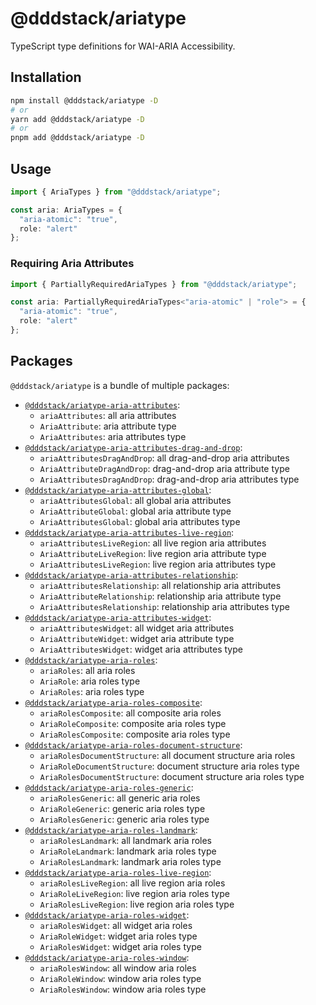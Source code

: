 # @dddstack/ariatype

TypeScript type definitions for WAI-ARIA Accessibility.


## Installation

```bash
npm install @dddstack/ariatype -D
# or
yarn add @dddstack/ariatype -D
# or
pnpm add @dddstack/ariatype -D
```

## Usage

```ts
import { AriaTypes } from "@dddstack/ariatype";

const aria: AriaTypes = {
  "aria-atomic": "true",
  role: "alert"
};
```

### Requiring Aria Attributes

```ts
import { PartiallyRequiredAriaTypes } from "@dddstack/ariatype";

const aria: PartiallyRequiredAriaTypes<"aria-atomic" | "role"> = {
  "aria-atomic": "true",
  role: "alert"
};
```

## Packages

`@dddstack/ariatype` is a bundle of multiple packages:

- [`@dddstack/ariatype-aria-attributes`](https://github.com/dddstack/ariatype/tree/main/packages/ariatype-aria-attributes):
    - `ariaAttributes`: all aria attributes
    - `AriaAttribute`: aria attribute type
    - `AriaAttributes`: aria attributes type
- [`@dddstack/ariatype-aria-attributes-drag-and-drop`](https://github.com/dddstack/ariatype/tree/main/packages/ariatype-aria-attributes-drag-and-drop):
    - `ariaAttributesDragAndDrop`: all drag-and-drop aria attributes
    - `AriaAttributeDragAndDrop`: drag-and-drop aria attribute type
    - `AriaAttributesDragAndDrop`: drag-and-drop aria attributes type
- [`@dddstack/ariatype-aria-attributes-global`](https://github.com/dddstack/ariatype/tree/main/packages/ariatype-aria-attributes-global):
    - `ariaAttributesGlobal`: all global aria attributes
    - `AriaAttributeGlobal`: global aria attribute type
    - `AriaAttributesGlobal`: global aria attributes type
- [`@dddstack/ariatype-aria-attributes-live-region`](https://github.com/dddstack/ariatype/tree/main/packages/ariatype-aria-attributes-live-region):
    - `ariaAttributesLiveRegion`: all live region aria attributes
    - `AriaAttributeLiveRegion`: live region aria attribute type
    - `AriaAttributesLiveRegion`: live region aria attributes type
- [`@dddstack/ariatype-aria-attributes-relationship`](https://github.com/dddstack/ariatype/tree/main/packages/ariatype-aria-attributes-relationship):
    - `ariaAttributesRelationship`: all relationship aria attributes
    - `AriaAttributeRelationship`: relationship aria attribute type
    - `AriaAttributesRelationship`: relationship aria attributes type
- [`@dddstack/ariatype-aria-attributes-widget`](https://github.com/dddstack/ariatype/tree/main/packages/ariatype-aria-attributes-widget):
    - `ariaAttributesWidget`: all widget aria attributes
    - `AriaAttributeWidget`: widget aria attribute type
    - `AriaAttributesWidget`: widget aria attributes type
- [`@dddstack/ariatype-aria-roles`](https://github.com/dddstack/ariatype/tree/main/packages/ariatype-aria-roles):
    - `ariaRoles`: all aria roles
    - `AriaRole`: aria roles type
    - `AriaRoles`: aria roles type
- [`@dddstack/ariatype-aria-roles-composite`](https://github.com/dddstack/ariatype/tree/main/packages/ariatype-aria-roles-composite):
    - `ariaRolesComposite`: all composite aria roles
    - `AriaRoleComposite`: composite aria roles type
    - `AriaRolesComposite`: composite aria roles type
- [`@dddstack/ariatype-aria-roles-document-structure`](https://github.com/dddstack/ariatype/tree/main/packages/ariatype-aria-roles-document-structure):
    - `ariaRolesDocumentStructure`: all document structure aria roles
    - `AriaRoleDocumentStructure`: document structure aria roles type
    - `AriaRolesDocumentStructure`: document structure aria roles type
- [`@dddstack/ariatype-aria-roles-generic`](https://github.com/dddstack/ariatype/tree/main/packages/ariatype-aria-roles-generic):
    - `ariaRolesGeneric`: all generic aria roles
    - `AriaRoleGeneric`: generic aria roles type
    - `AriaRolesGeneric`: generic aria roles type
- [`@dddstack/ariatype-aria-roles-landmark`](https://github.com/dddstack/ariatype/tree/main/packages/ariatype-aria-roles-landmark):
    - `ariaRolesLandmark`: all landmark aria roles
    - `AriaRoleLandmark`: landmark aria roles type
    - `AriaRolesLandmark`: landmark aria roles type
- [`@dddstack/ariatype-aria-roles-live-region`](https://github.com/dddstack/ariatype/tree/main/packages/ariatype-aria-roles-live-region):
    - `ariaRolesLiveRegion`: all live region aria roles
    - `AriaRoleLiveRegion`: live region aria roles type
    - `AriaRolesLiveRegion`: live region aria roles type
- [`@dddstack/ariatype-aria-roles-widget`](https://github.com/dddstack/ariatype/tree/main/packages/ariatype-aria-roles-widget):
    - `ariaRolesWidget`: all widget aria roles
    - `AriaRoleWidget`: widget aria roles type
    - `AriaRolesWidget`: widget aria roles type
- [`@dddstack/ariatype-aria-roles-window`](https://github.com/dddstack/ariatype/tree/main/packages/ariatype-aria-roles-window):
    - `ariaRolesWindow`: all window aria roles
    - `AriaRoleWindow`: window aria roles type
    - `AriaRolesWindow`: window aria roles type
